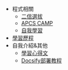 * 程式相關
  * [二信選拔](/cp/erxin/list.md)
  * [APCS CAMP](/cp/apcs_camp/list.md)
  * [自我學習](/cp/self/list.md)
* [學習歷程](/)
* 自我介紹&其他
  * [學習心得文](/)
  * [Docsify部署教程](/ProjectDocs/Docsify部署教程.md)

